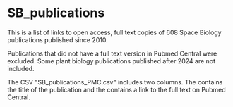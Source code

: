 # SB_publications
This is a list of links to open access, full text copies of 608 Space Biology publications published since 2010.

Publications that did not have a full text version in Pubmed Central were excluded. Some plant biology publications published after 2024 are not included.

The CSV "SB_publications_PMC.csv" includes two columns. The contains the title of the publication and the contains a link to the full text on Pubmed Central.
